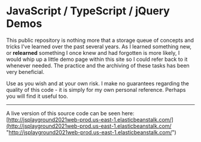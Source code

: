 # JavaScript / TypeScript / jQuery Demos

This public repository is nothing more that a storage queue of concepts and tricks I've learned over the past several years. As I learned something new, or **relearned** something I once knew and had forgotten is more likely, I would whip up a little demo page within this site so I could refer back to it whenever needed. The practice and the archiving of these tasks has been very beneficial. 

Use as you wish and at your own risk.  I make no guarantees regarding the quality of this code - it is simply for my own personal reference. Perhaps you will find it useful too.


----------

A live version of this source code can be seen here:  [http://jsplayground2021web-prod.us-east-1.elasticbeanstalk.com/](http://jsplayground2021web-prod.us-east-1.elasticbeanstalk.com/ "http://jsplayground2021web-prod.us-east-1.elasticbeanstalk.com/")




  
